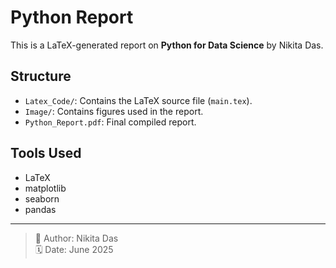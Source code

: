 # Python Report

This is a LaTeX-generated report on **Python for Data Science** by Nikita Das.

## Structure

- `Latex_Code/`: Contains the LaTeX source file (`main.tex`).
- `Image/`: Contains figures used in the report.
- `Python_Report.pdf`: Final compiled report.

## Tools Used

- LaTeX
- matplotlib
- seaborn
- pandas

---

> 📄 Author: Nikita Das  
> 🗓️ Date: June 2025
